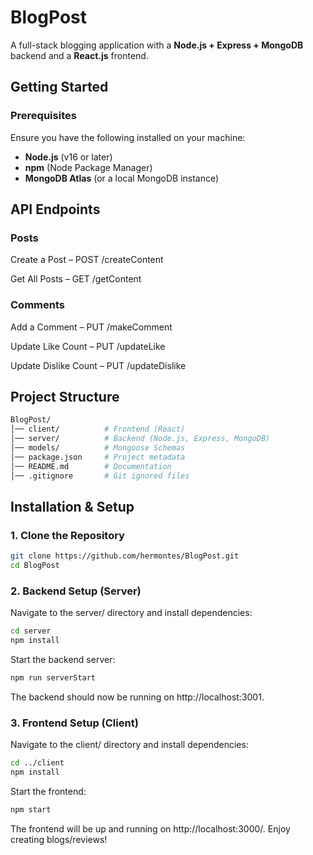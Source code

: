 # BlogPost

A full-stack blogging application with a **Node.js + Express + MongoDB** backend and a **React.js** frontend.

## Getting Started

### Prerequisites  
Ensure you have the following installed on your machine:  
- **Node.js** (v16 or later)  
- **npm** (Node Package Manager)  
- **MongoDB Atlas** (or a local MongoDB instance)  

## API Endpoints
### Posts
Create a Post – POST /createContent

Get All Posts – GET /getContent
### Comments
Add a Comment – PUT /makeComment

Update Like Count – PUT /updateLike

Update Dislike Count – PUT /updateDislike

## Project Structure

```bash
BlogPost/
│── client/          # Frontend (React)
│── server/          # Backend (Node.js, Express, MongoDB)
│── models/          # Mongoose Schemas
│── package.json     # Project metadata
│── README.md        # Documentation
│── .gitignore       # Git ignored files
```
## Installation & Setup  

### 1. Clone the Repository  
```bash
git clone https://github.com/hermontes/BlogPost.git
cd BlogPost
```

### 2. Backend Setup (Server)
Navigate to the server/ directory and install dependencies:

```bash
cd server
npm install
```

Start the backend server:

```bash
npm run serverStart
```
The backend should now be running on http://localhost:3001.


### 3. Frontend Setup (Client)
Navigate to the client/ directory and install dependencies:

```bash
cd ../client
npm install
```

Start the frontend:

```bash
npm start
```

The frontend will be up and running on http://localhost:3000/. Enjoy creating blogs/reviews!



